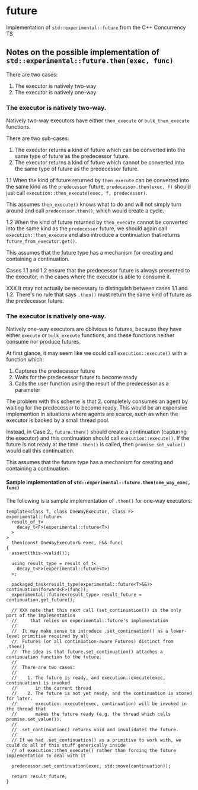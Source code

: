 # future
Implementation of `std::experimental::future` from the C++ Concurrency TS

## Notes on the possible implementation of `std::experimental::future.then(exec, func)`

There are two cases:

  1. The executor is natively two-way
  2. The executor is natively one-way

### The executor is natively two-way.
  
Natively two-way executors have either `then_execute` or `bulk_then_execute` functions.

There are two sub-cases:

  1. The executor returns a kind of future which can be converted into the same type of future as the predecessor future.
  2. The executor returns a kind of future which cannot be converted into the same type of future as the predecessor future.

1.1 When the kind of future returned by `then_execute` can be converted into the same kind as the `predecessor` future, `predecessor.then(exec, f)` should just call `execution::then_execute(exec, f, predecessor)`.

This assumes `then_execute()` knows what to do and will not simply turn around and call `predecessor.then()`, which would create a cycle.

1.2 When the kind of future returned by `then_execute` cannot be converted into the same kind as the `predecessor` future, we should again call `execution::then_execute` and also introduce a continuation that returns `future_from_executor.get()`.

This assumes that the future type has a mechanism for creating and containing a continuation.

Cases 1.1 and 1.2 ensure that the predecessor future is always presented to the executor, in the cases where the executor is able to consume it.

XXX It may not actually be necessary to distinguish between cases 1.1 and 1.2. There's no rule that says `.then()` must return the same kind of future as the predecessor future.

### The executor is natively one-way.

Natively one-way executors are oblivious to futures, because they have either `execute` or `bulk_execute` functions, and these functions neither consume nor produce futures.

At first glance, it may seem like we could call `execution::execute()` with a function which:

  1. Captures the predecessor future
  2. Waits for the predecessor future to become ready
  3. Calls the user function using the result of the predecessor as a parameter

The problem with this scheme is that 2. completely consumes an agent by waiting for the predecessor to become ready. This would be an expensive implemention in situations where agents are scarce, such as when the executor is backed by a small thread pool.

Instead, in Case 2., `future.then()` should create a continuation (capturing the executor) and this continuation should call `execution::execute()`. If the future is not ready at the time `.then()` is called, then `promise.set_value()` would call this continuation.

This assumes that the future type has a mechanism for creating and containing a continuation.

#### Sample implementation of `std::experimental::future.then(one_way_exec, func)`

The following is a sample implementation of `.then()` for one-way executors:

    template<class T, class OneWayExecutor, class F>
    experimental::future<
      result_of_t<
        decay_t<F>(experimental::future<T>)
      >
    >
      then(const OneWayExecutor& exec, F&& func)
    {
      assert(this->valid());
    
      using result_type = result_of_t<
        decay_t<F>(experimental::future<T>)
      >;
    
      packaged_task<result_type(experimental::future<T>&&)> continuation(forward<F>(func));
      experimental::future<result_type> result_future = continuation.get_future();

      // XXX note that this next call (set_continuation()) is the only part of the implementation
      //     that relies on experimental::future's implementation
      // 
      //  It may make sense to introduce .set_continuation() as a lower-level primitive required by all
      //  Futures (or all continuation-aware Futures) distinct from .then()
      //  The idea is that future.set_continuation() attaches a continuation function to the future.
      //
      //  There are two cases:
      //
      //    1. The future is ready, and execution::execute(exec, continuation) is invoked
      //       in the current thread
      //    2. The future is not yet ready, and the continuation is stored for later.
      //       execution::execute(exec, continuation) will be invoked in the thread that
      //       makes the future ready (e.g. the thread which calls promise.set_value()).
      //
      // .set_continuation() returns void and invalidates the future.
      //
      // If we had .set_continuation() as a primitive to work with, we could do all of this stuff generically inside
      // of execution::then_execute() rather than forcing the future implementation to deal with it

      predecessor.set_continuation(exec, std::move(continuation));
    
      return result_future;
    }

